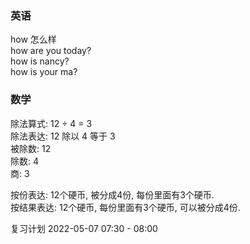 ### 英语
how        怎么样  
           how are you today?  
           how is nancy?  
           how is your ma?   


### 数学
除法算式: 12 ÷ 4 = 3   
除法表达: 12 除以 4 等于 3   
被除数: 12   
除数: 4  
商: 3   

按份表达: 12个硬币, 被分成4份, 每份里面有3个硬币.   
按结果表达: 12个硬币, 每份里面有3个硬币, 可以被分成4份.  



复习计划
2022-05-07 07:30 - 08:00      